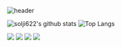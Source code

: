  ![header](https://capsule-render.vercel.app/api?type=Waving&color=gradient&height=200&section=header&text=HELLO%20WORLD!&fontSize=70&animation=fadeIn)

 ![solji622's github stats](https://github-readme-stats.vercel.app/api?username=solji622&show_icons=true)
 ![Top Langs](https://github-readme-stats.vercel.app/api/top-langs/?username=solji622&layout=compact)

<div align="left">
  <img src="https://img.shields.io/badge/Java-007396?style=flat&logo=OpenJDK&logoColor=white"/>
  <img src="https://img.shields.io/badge/-Python-3776AB?style=flat&logo=Python&logoColor=white"/>
  <img src="https://img.shields.io/badge/-HTML-E34F26?style=flat&logo=HTML5&logoColor=white"/>
  <img src="https://img.shields.io/badge/-CSS-1572B6?style=flat&logo=CSS3&logoColor=white"/>
</div> 
